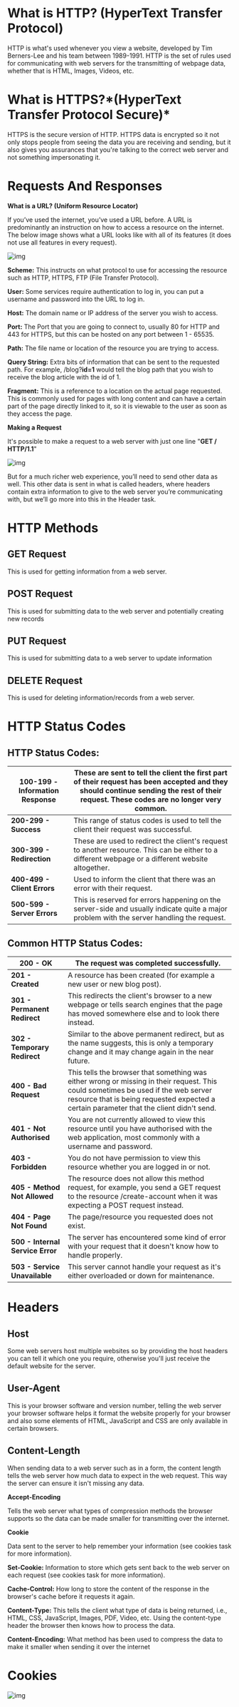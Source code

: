 # **What is HTTP? (HyperText Transfer Protocol)**

HTTP is what's used whenever you view a website, developed by Tim  Berners-Lee and his team between 1989-1991. HTTP is the set of rules  used for communicating with web servers for the transmitting of webpage  data, whether that is HTML, Images, Videos, etc.

# **What is HTTPS?**\***(HyperText Transfer Protocol Secure)***

HTTPS is the secure version of HTTP.  HTTPS data is encrypted so it not only stops people from seeing the data you are receiving and sending, but it also gives you assurances that  you're talking to the correct web server and not something impersonating it.

#  Requests And Responses

**What is a URL? (Uniform Resource Locator)**



If you’ve used the internet, you’ve used a URL before. A URL is  predominantly an instruction on how to access a resource on the  internet. The below image shows what a URL looks like with all of its  features (it does not use all features in every request).

![img](https://static-labs.tryhackme.cloud/sites/howhttpworks/newurl.png)

**Scheme:** This instructs on what protocol to use for accessing the resource such as HTTP, HTTPS, FTP (File Transfer Protocol).

**User:** Some services require authentication to log in, you can put a username and password into the URL to log in.

**Host:** The domain name or IP address of the server you wish to access.

**Port:** The Port that you are going to connect to, usually 80 for HTTP and 443  for HTTPS, but this can be hosted on any port between 1 - 65535.

**Path:** The file name or location of the resource you are trying to access.

**Query String:** Extra bits of information that can be sent to the requested path. For example, /blog?**id=1** would tell the blog path that you wish to receive the blog article with the id of 1.

**Fragment:** This is a reference to a location on the actual page requested. This is  commonly used for pages with long content and can have a certain part of the page directly linked to it, so it is viewable to the user as soon  as they access the page. 

**Making a Request**

It's possible to make a request to a web server with just one line "**GET / HTTP/1.1**"

![img](https://static-labs.tryhackme.cloud/sites/howhttpworks/line.png)



But for a much richer web experience, you’ll need to send other data as  well. This other data is sent in what is called headers, where headers  contain extra information to give to the web server you’re communicating with, but we’ll go more into this in the Header task.

# HTTP Methods

## **GET Request**

This is used for getting information from a web server.

## **POST Request**

This is used for submitting data to the web server and potentially creating new records

## **PUT Request**

This is used for submitting data to a web server to update information

## **DELETE Request**

This is used for deleting information/records from a web server.

# HTTP Status Codes

## **HTTP Status Codes:**

| **100-199 - Information Response** | These are sent to tell the client the first part of their request has been  accepted and they should continue sending the rest of their request.  These codes are no longer very common. |
| ---------------------------------- | ------------------------------------------------------------ |
| **200-299 - Success**              | This range of status codes is used to tell the client their request was successful. |
| **300-399 - Redirection**          | These are used to redirect the client's request to another resource. This can be either to a different webpage or a different website altogether. |
| **400-499 - Client Errors**        | Used to inform the client that there was an error with their request. |
| **500-599 - Server Errors**        | This is reserved for errors happening on the server-side and usually  indicate quite a major problem with the server handling the request. |

## **Common HTTP Status Codes:**

| **200 - OK**                     | The request was completed successfully.                      |
| -------------------------------- | ------------------------------------------------------------ |
| **201 - Created**                | A resource has been created (for example a new user or new blog post). |
| **301 - Permanent Redirect**     | This redirects the client's browser to a new webpage or tells search engines that the page has moved somewhere else and to look there instead. |
| **302 - Temporary Redirect**     | Similar to the above permanent redirect, but as the name suggests, this is only a temporary change and it may change again in the near future. |
| **400 - Bad Request**            | This tells the browser that something was either wrong or missing in their  request. This could sometimes be used if the web server resource that is being requested expected a certain parameter that the client didn't  send. |
| **401 - Not Authorised**         | You are not  currently allowed to view this resource until you have authorised with  the web application, most commonly with a username and password. |
| **403 - Forbidden**              | You do not have permission to view this resource whether you are logged in or not. |
| **405 - Method Not Allowed**     | The resource does not allow this method request, for example, you send a  GET request to the resource /create-account when it was expecting a POST request instead. |
| **404 - Page Not Found**         | The page/resource you requested does not exist.              |
| **500 - Internal Service Error** | The server has encountered some kind of error with your request that it doesn't know how to handle properly. |
| **503 - Service Unavailable**    | This server cannot handle your request as it's either overloaded or down for maintenance. |

# Headers

## **Host** 

Some web servers host multiple websites so by providing the host headers you can tell it which one you require, otherwise you'll  just receive the default website for the server.

## **User-Agent** 

This is your browser software and version number,  telling the web server your browser software helps it format the website properly for your browser and also some elements of HTML, JavaScript  and CSS are only available in certain browsers.

## **Content-Length**

 When sending data to a web server such as in a  form, the content length tells the web server how much data to expect in the web request. This way the server can ensure it isn't missing any  data.

**Accept-Encoding**

 Tells the  web server what types of compression methods the browser supports so the data can be made smaller for transmitting over the internet.

**Cookie**

 Data sent to the server to help remember your information (see cookies task for more information).

**Set-Cookie:** Information to store which gets sent back to the web server on each request (see cookies task for more information).

**Cache-Control:** How long to store the content of the response in the browser's cache before it requests it again.

**Content-Type:** This tells the client what type of data is being returned, i.e., HTML,  CSS, JavaScript, Images, PDF, Video, etc. Using the content-type header  the browser then knows how to process the data.

**Content-Encoding:** What method has been used to compress the data to make it smaller when sending it over the internet

# Cookies

![img](https://static-labs.tryhackme.cloud/sites/howhttpworks/cookie_flow.png)